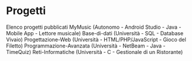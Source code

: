 # Progetti
Elenco progetti pubblicati
    MyMusic                 (Autonomo - Android Studio - Java - Mobile App - Lettore musicale)
    Base-di-dati            (Università - SQL - Database Vivaio)
    Progettazione-Web       (Università - HTML/PHP/JavaScript - Gioco del Filetto)
    Programmazione-Avanzata (Università - NetBeam - Java - TimeQuiz)
    Reti-Informatiche       (Università - C - Gestionale di un Ristorante)
